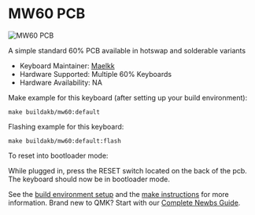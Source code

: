 # MW60 PCB

![MW60 PCB](https://i.imgur.com/5E48mAP.jpg)

A simple standard 60% PCB available in hotswap and solderable variants

-   Keyboard Maintainer: [Maelkk](https://github.com/Aeonstrife)
-   Hardware Supported: Multiple 60% Keyboards
-   Hardware Availability: NA

Make example for this keyboard (after setting up your build environment):

    make buildakb/mw60:default

Flashing example for this keyboard:

    make buildakb/mw60:default:flash

To reset into bootloader mode:

While plugged in, press the RESET switch located on the back of the pcb.
The keyboard should now be in bootloader mode.

See the [build environment setup](https://docs.qmk.fm/#/getting_started_build_tools) and the [make instructions](https://docs.qmk.fm/#/getting_started_make_guide) for more information. Brand new to QMK? Start with our [Complete Newbs Guide](https://docs.qmk.fm/#/newbs).